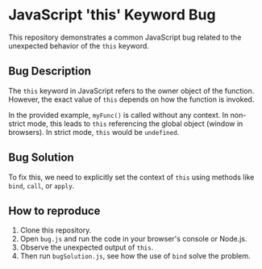 # JavaScript 'this' Keyword Bug

This repository demonstrates a common JavaScript bug related to the unexpected behavior of the `this` keyword.

## Bug Description

The `this` keyword in JavaScript refers to the owner object of the function. However, the exact value of `this` depends on how the function is invoked.

In the provided example, `myFunc()` is called without any context. In non-strict mode, this leads to `this` referencing the global object (window in browsers). In strict mode, `this` would be `undefined`.

## Bug Solution

To fix this, we need to explicitly set the context of `this` using methods like `bind`, `call`, or `apply`.

## How to reproduce

1. Clone this repository.
2. Open `bug.js` and run the code in your browser's console or Node.js.
3. Observe the unexpected output of `this`.
4. Then run `bugSolution.js`, see how the use of `bind` solve the problem.